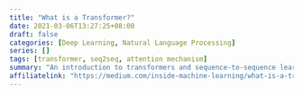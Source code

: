 ```yaml
---
title: "What is a Transformer?"
date: 2021-03-06T13:27:25+08:00
draft: false
categories: [Deep Learning, Natural Language Processing]
series: []
tags: [transformer, seq2seq, attention mechanism]
summary: "An introduction to transformers and sequence-to-sequence learning for machine learning"
affiliatelink: "https://medium.com/inside-machine-learning/what-is-a-transformer-d07dd1fbec04"
---
```

